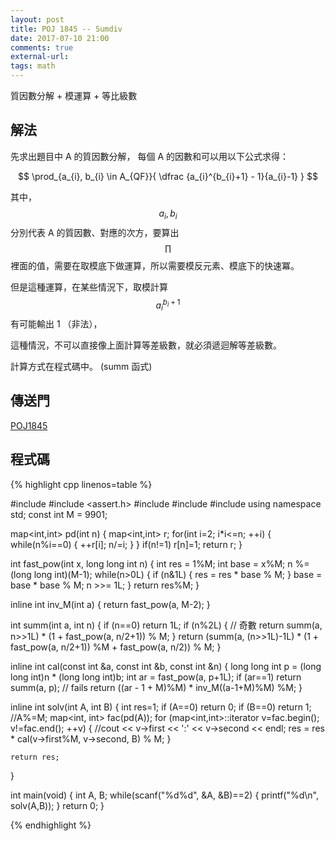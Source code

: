 ```yaml
---
layout: post
title: POJ 1845 -- Sumdiv
date: 2017-07-10 21:00
comments: true
external-url:
tags: math
---
```


質因數分解 + 模運算 + 等比級數

## 解法

先求出題目中 A 的質因數分解，
每個 A 的因數和可以用以下公式求得：

$$ \prod_{a_{i}, b_{i} \in A_{QF}}{ \dfrac {a_{i}^{b_{i}+1} - 1}{a_{i}-1} }  $$

其中， $$ a_{i}, b_{i} $$ 分別代表 A 的質因數、對應的次方，要算出 $$ \prod $$ 裡面的值，需要在取模底下做運算，所以需要模反元素、模底下的快速冪。

但是這種運算，在某些情況下，取模計算 $$ a_{i}^{b_{i}+1} $$ 有可能輸出 1 （非法），

這種情況，不可以直接像上面計算等差級數，就必須遞迴解等差級數。

計算方式在程式碼中。 (summ 函式)

## 傳送門

[POJ1845](http://poj.org/problem?id=1845)

## 程式碼

{% highlight cpp linenos=table %}

#include <cstdio>
#include <assert.h>
#include <cstdlib>
#include <iostream>
#include <map>
using namespace std;
const int M = 9901;

map<int,int> pd(int n) {
    map<int,int> r;
    for(int i=2; i*i<=n; ++i) {
        while(n%i==0) {
            ++r[i];
            n/=i;
        }
    }
    if(n!=1) r[n]=1;
    return r;
}

int fast_pow(int x, long long int n) {
    int res = 1%M;
    int base = x%M;
    n %= (long long int)(M-1);
    while(n>0L) {
        if (n&1L) {
            res = res * base % M;
        }
        base = base * base % M;
        n >>= 1L;
    }
    return res%M;
}

inline int inv_M(int a) {
    return fast_pow(a, M-2);
}

int summ(int a, int n) {
    if (n==0) return 1L;
    if (n%2L) { // 奇數
        return summ(a, n>>1L) * (1 + fast_pow(a, n/2+1)) % M;
    } 
    return (summ(a, (n>>1L)-1L) * (1 + fast_pow(a, n/2+1)) %M + fast_pow(a, n/2)) % M;
}

inline int cal(const int &a, const int &b, const int &n) {
    long long int p = (long long int)n * (long long int)b;
    int ar = fast_pow(a, p+1L);
    if (ar==1) return summ(a, p); // fails
    return ((ar - 1 + M)%M) * inv_M((a-1+M)%M) %M;
}

inline int solv(int A, int B) {
    int res=1;
    if (A==0) return 0;
    if (B==0) return 1;
    //A%=M;
    map<int, int> fac(pd(A));
    for (map<int,int>::iterator v=fac.begin(); v!=fac.end(); ++v) {
        //cout << v->first << ':' << v->second << endl;
        res = res * cal(v->first%M, v->second, B) % M;
    }

    return res;
}

int main(void) {
    int A, B;
    while(scanf("%d%d", &A, &B)==2) {
        printf("%d\n", solv(A,B));
    }
    return 0;
}

{% endhighlight %}

